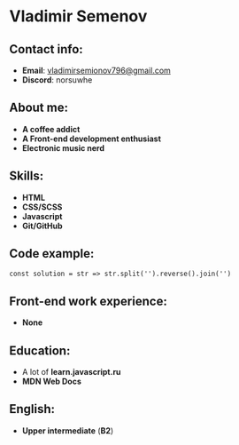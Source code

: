 # Vladimir Semenov
## Contact info: 
- **Email**: vladimirsemionov796@gmail.com
- **Discord**: norsuwhe
## About me: 
- **A coffee addict**
- **A Front-end development enthusiast**
- **Electronic music nerd**
## Skills: 
- **HTML**
- **CSS/SCSS**
- **Javascript**
- **Git/GitHub**
## Code example: 
```
const solution = str => str.split('').reverse().join('')
```
## Front-end work experience: 
- **None**
## Education: 
- A lot of **learn.javascript.ru**
- **MDN Web Docs**
## English: 
- **Upper intermediate** (**B2**)